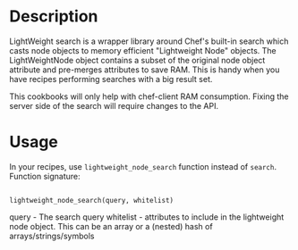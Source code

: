 Description
===========
LightWeight search is a wrapper library around Chef's built-in search which casts node objects to memory efficient "Lightweight Node" objects.
The LightWeightNode object contains a subset of the original node object attribute and pre-merges attributes to save RAM. This is handy when you have recipes performing searches with a big result set.

This cookbooks will only help with chef-client RAM consumption. Fixing the server side of the search will require changes to the API.

Usage
=====
In your recipes, use `lightweight_node_search` function instead of `search`. Function signature:

<pre><code>
lightweight_node_search(query, whitelist)
</code></pre>
query - The search query
whitelist - attributes to include in the lightweight node object. This can be an array or a (nested) hash of arrays/strings/symbols
